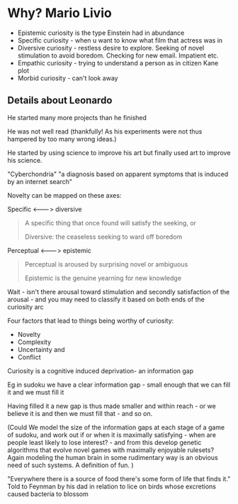 ﻿# Why? Mario Livio

* Epistemic curiosity is the type Einstein had in abundance
* Specific curiosity - when u want to know what film that actress was in
* Diversive curiosity - restless desire to explore.   Seeking of novel stimulation to avoid boredom. Checking for new email. Impatient etc.
* Empathic curiosity - trying to understand a person as in citizen Kane plot
* Morbid curiosity - can't look away

## Details about Leonardo

He started many more projects than he finished

He was not well read (thankfully! As his experiments were not thus hampered by too many wrong ideas.)

He started by using science to improve his art but finally used art to improve his science.

"Cyberchondria" "a diagnosis based on apparent symptoms that is induced by an internet search"

Novelty can be mapped on these axes:

Specific <---> diversive

> A specific thing that once found will satisfy the seeking, or
>
> Diversive: the ceaseless seeking to ward off boredom

Perceptual <---> epistemic

> Perceptual is aroused by surprising novel or ambiguous
>
> Epistemic is the genuine yearning for new knowledge

Wait - isn't there arousal toward stimulation and secondly satisfaction of the arousal - and you may need to classify it based on both ends of the curiosity arc

Four factors that lead to things being worthy of curiosity:

* Novelty
* Complexity
* Uncertainty and
* Conflict

Curiosity is a cognitive induced deprivation- an information gap

Eg in sudoku we have a clear information gap - small enough that we can fill it and we must fill it

Having filled it a new gap is thus made smaller and within reach - or we believe it is and then we must fill that - and so on.

(Could We model the size of the information gaps at each stage of a game of sudoku, and work out if or when it is maximally satisfying - when are people least likely to lose interest? - and from this develop genetic algorithms that evolve novel games with maximally enjoyable rulesets? Again modeling the human brain in some rudimentary way is an obvious need of such systems. A definition of fun. )

"Everywhere there is a source of food there's some form of life that finds it." Told to Feynman by his dad in relation to lice on birds whose excretions caused bacteria to blossom